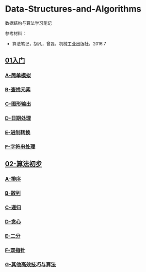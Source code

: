 # Data-Structures-and-Algorithms

数据结构与算法学习笔记

参考材料：

- 算法笔记，胡凡，曾磊，机械工业出版社，2016.7

## [01入门](01-入门模拟)

### [A-简单模拟](01-入门模拟/A-简单模拟)

### [B-查找元素](01-入门模拟/B-查找元素)

### [C-图形输出](01-入门模拟/C-图形输出)

### [D-日期处理](01-入门模拟/D-日期处理)

### [E-进制转换](01-入门模拟/E-进制转换)

### [F-字符串处理](01-入门模拟/F-字符串处理)

## [02-算法初步](02-算法初步)

### [A-排序](02-算法初步/A-排序)

### [B-散列](02-算法初步/B-散列)

### [C-递归](02-算法初步/C-递归)

### [D-贪心](02-算法初步/D-贪心)

### [E-二分](02-算法初步/E-二分)

### [F-双指针](02-算法初步/F-双指针)

### [G-其他高效技巧与算法](02-算法初步/G-其他高效技巧与算法)

